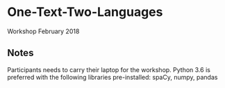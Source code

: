 # One-Text-Two-Languages
Workshop February 2018 


## Notes
Participants needs to carry their laptop for the workshop.
Python 3.6 is preferred with the following libraries pre-installed: spaCy, numpy, pandas
